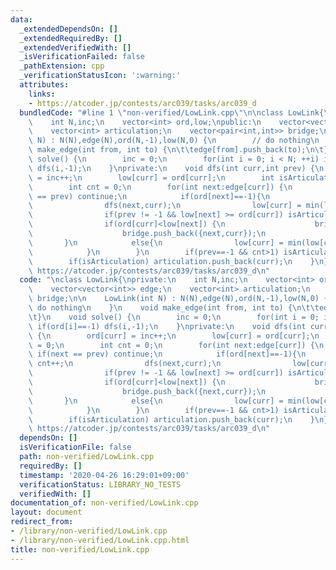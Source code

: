 ```yaml
---
data:
  _extendedDependsOn: []
  _extendedRequiredBy: []
  _extendedVerifiedWith: []
  _isVerificationFailed: false
  _pathExtension: cpp
  _verificationStatusIcon: ':warning:'
  attributes:
    links:
    - https://atcoder.jp/contests/arc039/tasks/arc039_d
  bundledCode: "#line 1 \"non-verified/LowLink.cpp\"\n\nclass LowLink{\nprivate:\n\
    \    int N,inc;\n    vector<int> ord,low;\npublic:\n    vector<vector<int>> edge;\n\
    \    vector<int> articulation;\n    vector<pair<int,int>> bridge;\n\n    LowLink(int\
    \ N) : N(N),edge(N),ord(N,-1),low(N,0) {\n        // do nothing\n    }\n    void\
    \ make_edge(int from, int to) {\n\t\tedge[from].push_back(to);\n\t}\n    void\
    \ solve() {\n        inc = 0;\n        for(int i = 0; i < N; ++i) if(ord[i]==-1)\
    \ dfs(i,-1);\n    }\nprivate:\n    void dfs(int curr,int prev) {\n        ord[curr]\
    \ = inc++;\n        low[curr] = ord[curr];\n        int isArticulation = 0;\n\
    \        int cnt = 0;\n        for(int next:edge[curr]) {\n            if(next\
    \ == prev) continue;\n            if(ord[next]==-1){\n                cnt++;\n\
    \                dfs(next,curr);\n                low[curr] = min(low[curr],low[next]);\n\
    \                if(prev != -1 && low[next] >= ord[curr]) isArticulation = 1;\n\
    \                if(ord[curr]<low[next]) {\n                    bridge.push_back({curr,next});\n\
    \                    bridge.push_back({next,curr});\n                }\n     \
    \       }\n            else{\n                low[curr] = min(low[curr],ord[next]);\n\
    \            }\n        }\n        if(prev==-1 && cnt>1) isArticulation = 1;\n\
    \        if(isArticulation) articulation.push_back(curr);\n    }\n};\n\n//verify\
    \ https://atcoder.jp/contests/arc039/tasks/arc039_d\n"
  code: "\nclass LowLink{\nprivate:\n    int N,inc;\n    vector<int> ord,low;\npublic:\n\
    \    vector<vector<int>> edge;\n    vector<int> articulation;\n    vector<pair<int,int>>\
    \ bridge;\n\n    LowLink(int N) : N(N),edge(N),ord(N,-1),low(N,0) {\n        //\
    \ do nothing\n    }\n    void make_edge(int from, int to) {\n\t\tedge[from].push_back(to);\n\
    \t}\n    void solve() {\n        inc = 0;\n        for(int i = 0; i < N; ++i)\
    \ if(ord[i]==-1) dfs(i,-1);\n    }\nprivate:\n    void dfs(int curr,int prev)\
    \ {\n        ord[curr] = inc++;\n        low[curr] = ord[curr];\n        int isArticulation\
    \ = 0;\n        int cnt = 0;\n        for(int next:edge[curr]) {\n           \
    \ if(next == prev) continue;\n            if(ord[next]==-1){\n               \
    \ cnt++;\n                dfs(next,curr);\n                low[curr] = min(low[curr],low[next]);\n\
    \                if(prev != -1 && low[next] >= ord[curr]) isArticulation = 1;\n\
    \                if(ord[curr]<low[next]) {\n                    bridge.push_back({curr,next});\n\
    \                    bridge.push_back({next,curr});\n                }\n     \
    \       }\n            else{\n                low[curr] = min(low[curr],ord[next]);\n\
    \            }\n        }\n        if(prev==-1 && cnt>1) isArticulation = 1;\n\
    \        if(isArticulation) articulation.push_back(curr);\n    }\n};\n\n//verify\
    \ https://atcoder.jp/contests/arc039/tasks/arc039_d\n"
  dependsOn: []
  isVerificationFile: false
  path: non-verified/LowLink.cpp
  requiredBy: []
  timestamp: '2020-04-26 16:29:01+09:00'
  verificationStatus: LIBRARY_NO_TESTS
  verifiedWith: []
documentation_of: non-verified/LowLink.cpp
layout: document
redirect_from:
- /library/non-verified/LowLink.cpp
- /library/non-verified/LowLink.cpp.html
title: non-verified/LowLink.cpp
---
```

